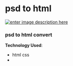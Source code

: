 # psd to html
[![enter image description here](https://i.ibb.co/c3dgxnk/screencapture-omar4321-github-io-psd-to-html-2021-11-26-00-06-30.png)](https://creative-agency-13260.web.app/)

###  psd to html convert 



**Technology Used**: 

 - html css 
 -   

